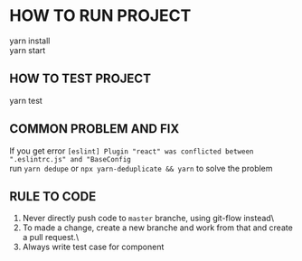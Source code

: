 # HOW TO RUN PROJECT

yarn install\
yarn start

## HOW TO TEST PROJECT

yarn test

## COMMON PROBLEM AND FIX 
If you get error `[eslint] Plugin "react" was conflicted between ".eslintrc.js" and "BaseConfig`\
run `yarn dedupe` or `npx yarn-deduplicate && yarn` to solve the problem

## RULE TO CODE

1. Never directly push code to `master` branche, using git-flow instead\
2. To made a change, create a new branche and work from that and create a pull request.\
3. Always write test case for component
